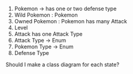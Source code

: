 1. Pokemon -> has one or two defense type
2. Wild Pokemon : Pokemon
3. Owned Pokemon : Pokemon has many Attack
4. Level
5. Attack has one Attack Type
6. Attack Type -> Enum
7. Pokemon Type -> Enum
8. Defense Type



Should I make a class diagram for each state?